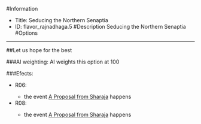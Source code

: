 #Information
 - Title: Seducing the Northern Senaptia
 - ID: flavor_rajnadhaga.5
#Description
Seducing the Northern Senaptia
#Options

___
##Let us hope for the best

###AI weighting:
AI weights this option at 100


###Efects:<ul><li>R06:</li><ul><li>the event [A Proposal from Sharaja](../events/a_proposal_from_sharaja.md) happens</li></ul><li>R08:</li><ul><li>the event [A Proposal from Sharaja](../events/a_proposal_from_sharaja.md) happens</li></ul></ul>
